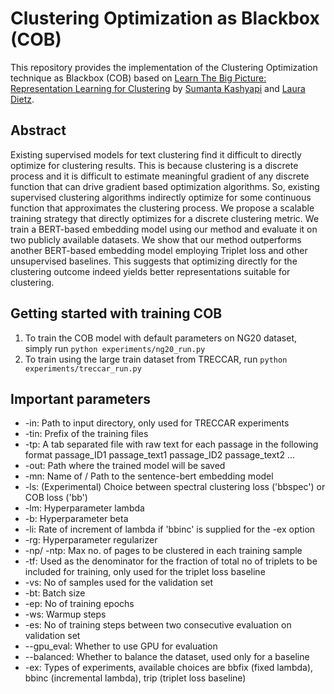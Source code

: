 # Clustering Optimization as Blackbox (COB)

This repository provides the implementation of the Clustering Optimization technique as Blackbox (COB) based on [Learn The Big Picture: Representation Learning for Clustering](https://www.cs.unh.edu/~sk1105/papers/repl4nlp_paper.pdf) by [Sumanta Kashyapi](https://www.cs.unh.edu/~sk1105/) and [Laura Dietz](https://www.cs.unh.edu/~dietz/).

## Abstract
Existing supervised models for text clustering find it difficult to directly optimize for clustering results. This is because clustering is a discrete process and it is difficult to estimate meaningful gradient of any discrete function that can drive gradient based optimization algorithms. So, existing supervised clustering algorithms indirectly optimize for some continuous function that approximates the clustering process. We propose a scalable training strategy that directly optimizes for a discrete clustering metric. We train a BERT-based embedding model using our method and evaluate it on two publicly available datasets. We show that our method outperforms another BERT-based embedding model employing Triplet loss and other unsupervised baselines. This suggests that optimizing directly for the clustering outcome indeed yields better representations suitable for clustering.

## Getting started with training COB
1. To train the COB model with default parameters on NG20 dataset, simply run ```python experiments/ng20_run.py```
2. To train using the large train dataset from TRECCAR, run ```python experiments/treccar_run.py```

## Important parameters
- -in: Path to input directory, only used for TRECCAR experiments
- -tin: Prefix of the training files 
- -tp: A tab separated file with raw text for each passage in the following format
  passage_ID1 passage_text1
  passage_ID2 passage_text2
  ...
- -out: Path where the trained model will be saved
- -mn: Name of / Path to the sentence-bert embedding model
- -ls: (Experimental) Choice between spectral clustering loss ('bbspec') or COB loss ('bb')
- -lm: Hyperparameter lambda
- -b: Hyperparameter beta
- -li: Rate of increment of lambda if 'bbinc' is supplied for the -ex option
- -rg: Hyperparameter regularizer
- -np/ -ntp: Max no. of pages to be clustered in each training sample
- -tf: Used as the denominator for the fraction of total no of triplets to be included for training, only used for the triplet loss baseline
- -vs: No of samples used for the validation set
- -bt: Batch size
- -ep: No of training epochs
- -ws: Warmup steps
- -es: No of training steps between two consecutive evaluation on validation set
- --gpu_eval: Whether to use GPU for evaluation
- --balanced: Whether to balance the dataset, used only for a baseline
- -ex: Types of experiments, available choices are bbfix (fixed lambda), bbinc (incremental lambda), trip (triplet loss baseline)
